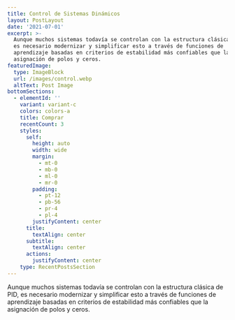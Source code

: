 ```yaml
---
title: Control de Sistemas Dinámicos
layout: PostLayout
date: '2021-07-01'
excerpt: >-
  Aunque muchos sistemas todavía se controlan con la estructura clásica de PID,
  es necesario modernizar y simplificar esto a través de funciones de
  aprendizaje basadas en criterios de estabilidad más confiables que la
  asignación de polos y ceros.
featuredImage:
  type: ImageBlock
  url: /images/control.webp
  altText: Post Image
bottomSections:
  - elementId: ''
    variant: variant-c
    colors: colors-a
    title: Comprar
    recentCount: 3
    styles:
      self:
        height: auto
        width: wide
        margin:
          - mt-0
          - mb-0
          - ml-0
          - mr-0
        padding:
          - pt-12
          - pb-56
          - pr-4
          - pl-4
        justifyContent: center
      title:
        textAlign: center
      subtitle:
        textAlign: center
      actions:
        justifyContent: center
    type: RecentPostsSection
---
```

Aunque muchos sistemas todavía se controlan con la estructura clásica de PID, es necesario modernizar y simplificar esto a través de funciones de aprendizaje basadas en criterios de estabilidad más confiables que la asignación de polos y ceros.
